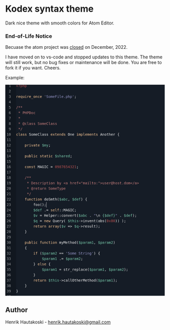 
# Kodex syntax theme

Dark nice theme with smooth colors for Atom Editor.

### End-of-Life Notice

Becuase the atom project was [closed](https://github.blog/2022-06-08-sunsetting-atom/) on December, 2022.

I have moved on to vs-code and stopped updates to this theme. The theme will still work, but no bug fixes or maintenance will be done. You are free to fork it if you want. Cheers.

Example:

![Screenshot](screenshot.png)

## Author

Henrik Hautakoski - [henrik.hautakoski@gmail.com](mailto:henrik.hautakoski@gmail.com)
